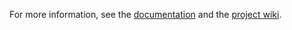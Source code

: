 For more information, see the [documentation](https://fastd.readthedocs.io/) and
the [project wiki](https://github.com/NeoRaider/fastd/wiki).
